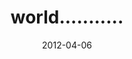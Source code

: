 ---
categories:
- Development
- VIM
date: "2012-04-06"
description: hello
  for Vim.
slug: slug
tags:
- .vimrc
- plugins
- spf13-vim
- vim
title: world...........
draft: false
---